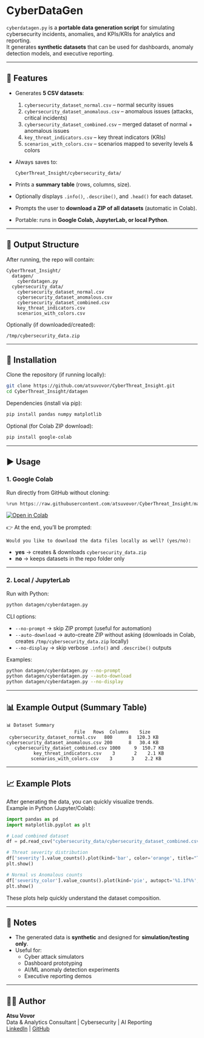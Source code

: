 # CyberDataGen

`cyberdatagen.py` is a **portable data generation script** for simulating cybersecurity incidents, anomalies, and KPIs/KRIs for analytics and reporting.  
It generates **synthetic datasets** that can be used for dashboards, anomaly detection models, and executive reporting.

---

## 🚀 Features

- Generates **5 CSV datasets**:
  1. `cybersecurity_dataset_normal.csv` – normal security issues  
  2. `cybersecurity_dataset_anomalous.csv` – anomalous issues (attacks, critical incidents)  
  3. `cybersecurity_dataset_combined.csv` – merged dataset of normal + anomalous issues  
  4. `key_threat_indicators.csv` – key threat indicators (KRIs)  
  5. `scenarios_with_colors.csv` – scenarios mapped to severity levels & colors  

- Always saves to:
  ```
  CyberThreat_Insight/cybersecurity_data/
  ```

- Prints a **summary table** (rows, columns, size).  
- Optionally displays `.info()`, `.describe()`, and `.head()` for each dataset.  
- Prompts the user to **download a ZIP of all datasets** (automatic in Colab).  
- Portable: runs in **Google Colab, JupyterLab, or local Python**.  

---

## 📂 Output Structure

After running, the repo will contain:

```
CyberThreat_Insight/
  datagen/
    cyberdatagen.py
  cybersecurity_data/
    cybersecurity_dataset_normal.csv
    cybersecurity_dataset_anomalous.csv
    cybersecurity_dataset_combined.csv
    key_threat_indicators.csv
    scenarios_with_colors.csv
```

Optionally (if downloaded/created):
```
/tmp/cybersecurity_data.zip
```

---

## 🔧 Installation

Clone the repository (if running locally):

```bash
git clone https://github.com/atsuvovor/CyberThreat_Insight.git
cd CyberThreat_Insight/datagen
```

Dependencies (install via pip):

```bash
pip install pandas numpy matplotlib
```

Optional (for Colab ZIP download):
```bash
pip install google-colab
```

---

## ▶️ Usage

### 1. Google Colab

Run directly from GitHub without cloning:

```python
%run https://raw.githubusercontent.com/atsuvovor/CyberThreat_Insight/main/datagen/cyberdatagen.py
```
[![Open in Colab](https://colab.research.google.com/assets/colab-badge.svg)](https://colab.research.google.com/github/atsuvovor/CyberThreat_Insight/blob/main/CyberInsightDataGenerator.ipynb)

👉 At the end, you’ll be prompted:

```
Would you like to download the data files locally as well? (yes/no):
```

- **yes** → creates & downloads `cybersecurity_data.zip`  
- **no** → keeps datasets in the repo folder only  

---

### 2. Local / JupyterLab

Run with Python:

```bash
python datagen/cyberdatagen.py
```

CLI options:

- `--no-prompt` → skip ZIP prompt (useful for automation)  
- `--auto-download` → auto-create ZIP without asking (downloads in Colab, creates `/tmp/cybersecurity_data.zip` locally)  
- `--no-display` → skip verbose `.info()` and `.describe()` outputs  

Examples:

```bash
python datagen/cyberdatagen.py --no-prompt
python datagen/cyberdatagen.py --auto-download
python datagen/cyberdatagen.py --no-display
```

---

## 📊 Example Output (Summary Table)

```
📊 Dataset Summary
                         File   Rows  Columns    Size
 cybersecurity_dataset_normal.csv   800      8  120.3 KB
cybersecurity_dataset_anomalous.csv 200      8   30.4 KB
   cybersecurity_dataset_combined.csv 1000     9  150.7 KB
          key_threat_indicators.csv    3       2    2.1 KB
         scenarios_with_colors.csv    3       3    2.2 KB
```

---

## 📈 Example Plots

After generating the data, you can quickly visualize trends.  
Example in Python (Jupyter/Colab):

```python
import pandas as pd
import matplotlib.pyplot as plt

# Load combined dataset
df = pd.read_csv("cybersecurity_data/cybersecurity_dataset_combined.csv")

# Threat severity distribution
df['severity'].value_counts().plot(kind='bar', color='orange', title="Threat Severity Distribution")
plt.show()

# Normal vs Anomalous counts
df['severity_color'].value_counts().plot(kind='pie', autopct='%1.1f%%', title="Normal vs Anomalous Issues")
plt.show()
```

These plots help quickly understand the dataset composition.

---

## 📌 Notes

- The generated data is **synthetic** and designed for **simulation/testing only**.  
- Useful for:
  - Cyber attack simulators  
  - Dashboard prototyping  
  - AI/ML anomaly detection experiments  
  - Executive reporting demos  

---

## 🧑‍💻 Author

**Atsu Vovor**  
Data & Analytics Consultant | Cybersecurity | AI Reporting  
[LinkedIn](https://www.linkedin.com/in/atsu-vovor-mmai-9188326/) | [GitHub](https://github.com/atsuvovor)
